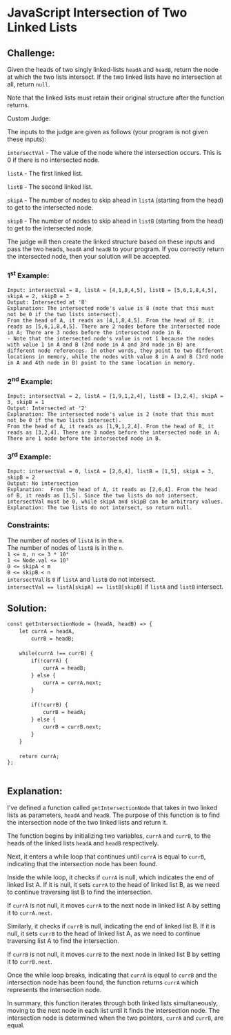 # JavaScript Intersection of Two Linked Lists

## Challenge:

Given the heads of two singly linked-lists `headA` and `headB`, return the node at which the two lists intersect. If the two linked lists have no intersection at all, return `null`.

Note that the linked lists must retain their original structure after the function returns.

Custom Judge:

The inputs to the judge are given as follows (your program is not given these inputs):

`intersectVal` - The value of the node where the intersection occurs. This is 0 if there is no intersected node.

`listA` - The first linked list.

`listB` - The second linked list.

`skipA` - The number of nodes to skip ahead in `listA` (starting from the head) to get to the intersected node.

`skipB` - The number of nodes to skip ahead in `listB` (starting from the head) to get to the intersected node.

The judge will then create the linked structure based on these inputs and pass the two heads, `headA` and `headB` to your program. If you correctly return the intersected node, then your solution will be accepted.

### 1<sup>st</sup> Example:

`Input: intersectVal = 8, listA = [4,1,8,4,5], listB = [5,6,1,8,4,5], skipA = 2, skipB = 3`
<br/>
`Output: Intersected at '8'`
<br/>
`Explanation: The intersected node's value is 8 (note that this must not be 0 if the two lists intersect).`
<br/>
`From the head of A, it reads as [4,1,8,4,5]. From the head of B, it reads as [5,6,1,8,4,5]. There are 2 nodes before the intersected node in A; There are 3 nodes before the intersected node in B.`
<br/>
`- Note that the intersected node's value is not 1 because the nodes with value 1 in A and B (2nd node in A and 3rd node in B) are different node references. In other words, they point to two different locations in memory, while the nodes with value 8 in A and B (3rd node in A and 4th node in B) point to the same location in memory.`

### 2<sup>nd</sup> Example:

`Input: intersectVal = 2, listA = [1,9,1,2,4], listB = [3,2,4], skipA = 3, skipB = 1`
<br/>
`Output: Intersected at '2'`
<br/>
`Explanation: The intersected node's value is 2 (note that this must not be 0 if the two lists intersect).`
<br/>
`From the head of A, it reads as [1,9,1,2,4]. From the head of B, it reads as [3,2,4]. There are 3 nodes before the intersected node in A; There are 1 node before the intersected node in B.`

### 3<sup>rd</sup> Example:

`Input: intersectVal = 0, listA = [2,6,4], listB = [1,5], skipA = 3, skipB = 2`
<br/>
`Output: No intersection`
<br/>
`Explanation:  From the head of A, it reads as [2,6,4]. From the head of B, it reads as [1,5]. Since the two lists do not intersect, intersectVal must be 0, while skipA and skipB can be arbitrary values.`
<br/>
`Explanation: The two lists do not intersect, so return null.`

### Constraints:

The number of nodes of `listA` is in the `m`.
<br/>
The number of nodes of `listB` is in the `n`.
<br/>
`1 <= m, n <= 3 * 10⁴`
<br/>
`1 <= Node.val <= 10⁵`
<br/>
`0 <= skipA < m`
<br/>
`0 <= skipB < n`
<br/>
`intersectVal` is `0` if `listA` and `listB` do not intersect.
<br/>
`intersectVal == listA[skipA] == listB[skipB]` if `listA` and `listB` intersect.

## Solution:

`const getIntersectionNode = (headA, headB) => {`
<br/>
&nbsp;&nbsp;&nbsp;&nbsp;&nbsp;&nbsp;&nbsp;`let currA = headA,`
<br/>
&nbsp;&nbsp;&nbsp;&nbsp;&nbsp;&nbsp;&nbsp;&nbsp;&nbsp;&nbsp;&nbsp;&nbsp;&nbsp;&nbsp;`currB = headB;`
<br/>
<br/>
&nbsp;&nbsp;&nbsp;&nbsp;&nbsp;&nbsp;&nbsp;`while(currA !== currB) {`
<br/>
&nbsp;&nbsp;&nbsp;&nbsp;&nbsp;&nbsp;&nbsp;&nbsp;&nbsp;&nbsp;&nbsp;&nbsp;&nbsp;&nbsp;`if(!currA) {`
<br/>
&nbsp;&nbsp;&nbsp;&nbsp;&nbsp;&nbsp;&nbsp;&nbsp;&nbsp;&nbsp;&nbsp;&nbsp;&nbsp;&nbsp;&nbsp;&nbsp;&nbsp;&nbsp;&nbsp;&nbsp;&nbsp;`currA = headB;`
<br/>
&nbsp;&nbsp;&nbsp;&nbsp;&nbsp;&nbsp;&nbsp;&nbsp;&nbsp;&nbsp;&nbsp;&nbsp;&nbsp;&nbsp;`} else {`
<br/>
&nbsp;&nbsp;&nbsp;&nbsp;&nbsp;&nbsp;&nbsp;&nbsp;&nbsp;&nbsp;&nbsp;&nbsp;&nbsp;&nbsp;&nbsp;&nbsp;&nbsp;&nbsp;&nbsp;&nbsp;&nbsp;`currA = currA.next;`
<br/>
&nbsp;&nbsp;&nbsp;&nbsp;&nbsp;&nbsp;&nbsp;&nbsp;&nbsp;&nbsp;&nbsp;&nbsp;&nbsp;&nbsp;`}`
<br/>
<br/>
&nbsp;&nbsp;&nbsp;&nbsp;&nbsp;&nbsp;&nbsp;&nbsp;&nbsp;&nbsp;&nbsp;&nbsp;&nbsp;&nbsp;`if(!currB) {`
<br/>
&nbsp;&nbsp;&nbsp;&nbsp;&nbsp;&nbsp;&nbsp;&nbsp;&nbsp;&nbsp;&nbsp;&nbsp;&nbsp;&nbsp;&nbsp;&nbsp;&nbsp;&nbsp;&nbsp;&nbsp;&nbsp;`currB = headA;`
<br/>
&nbsp;&nbsp;&nbsp;&nbsp;&nbsp;&nbsp;&nbsp;&nbsp;&nbsp;&nbsp;&nbsp;&nbsp;&nbsp;&nbsp;`} else {`
<br/>
&nbsp;&nbsp;&nbsp;&nbsp;&nbsp;&nbsp;&nbsp;&nbsp;&nbsp;&nbsp;&nbsp;&nbsp;&nbsp;&nbsp;&nbsp;&nbsp;&nbsp;&nbsp;&nbsp;&nbsp;&nbsp;`currB = currB.next;`
<br/>
&nbsp;&nbsp;&nbsp;&nbsp;&nbsp;&nbsp;&nbsp;&nbsp;&nbsp;&nbsp;&nbsp;&nbsp;&nbsp;&nbsp;`}`
<br/>
&nbsp;&nbsp;&nbsp;&nbsp;&nbsp;&nbsp;&nbsp;`}`
<br/>
<br/>
&nbsp;&nbsp;&nbsp;&nbsp;&nbsp;&nbsp;&nbsp;`return currA;`
<br/>
`};`
<br/>
<br/>

## Explanation:

I've defined a function called `getIntersectionNode` that takes in two linked lists as parameters, `headA` and `headB`. The purpose of this function is to find the intersection node of the two linked lists and return it.
<br/>

The function begins by initializing two variables, `currA` and `currB`, to the heads of the linked lists `headA` and `headB` respectively.
<br/>

Next, it enters a while loop that continues until `currA` is equal to `currB`, indicating that the intersection node has been found.
<br/>

Inside the while loop, it checks if `currA` is null, which indicates the end of linked list A. If it is null, it sets `currA` to the head of linked list B, as we need to continue traversing list B to find the intersection.
<br/>

If `currA` is not null, it moves `currA` to the next node in linked list A by setting it to `currA.next`.
<br/>

Similarly, it checks if `currB` is null, indicating the end of linked list B. If it is null, it sets `currB` to the head of linked list A, as we need to continue traversing list A to find the intersection.
<br/>

If `currB` is not null, it moves `currB` to the next node in linked list B by setting it to `currB.next`.
<br/>

Once the while loop breaks, indicating that `currA` is equal to `currB` and the intersection node has been found, the function returns `currA` which represents the intersection node.
<br/>

In summary, this function iterates through both linked lists simultaneously, moving to the next node in each list until it finds the intersection node. The intersection node is determined when the two pointers, `currA` and `currB`, are equal.
<br/>
<br/>